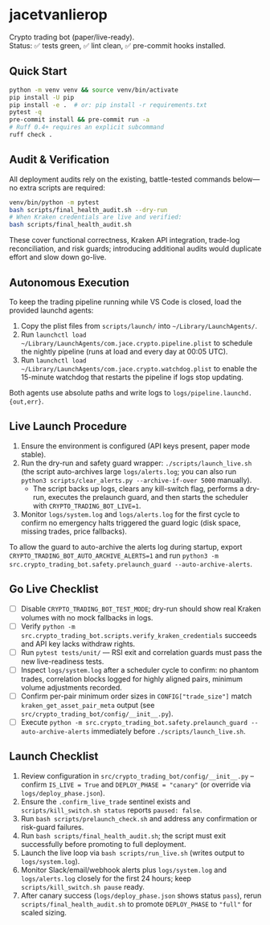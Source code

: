 # jacetvanlierop

Crypto trading bot (paper/live-ready).  
Status: ✅ tests green, ✅ lint clean, ✅ pre-commit hooks installed.

## Quick Start
```bash
python -m venv venv && source venv/bin/activate
pip install -U pip
pip install -e .  # or: pip install -r requirements.txt
pytest -q
pre-commit install && pre-commit run -a
# Ruff 0.4+ requires an explicit subcommand
ruff check .
```

## Audit & Verification

All deployment audits rely on the existing, battle-tested commands below—no extra scripts are required:

```bash
venv/bin/python -m pytest
bash scripts/final_health_audit.sh --dry-run
# When Kraken credentials are live and verified:
bash scripts/final_health_audit.sh
```

These cover functional correctness, Kraken API integration, trade-log reconciliation, and risk guards; introducing additional audits would duplicate effort and slow down go-live.

## Autonomous Execution

To keep the trading pipeline running while VS Code is closed, load the provided launchd agents:

1. Copy the plist files from `scripts/launch/` into `~/Library/LaunchAgents/`.
2. Run `launchctl load ~/Library/LaunchAgents/com.jace.crypto.pipeline.plist` to schedule the nightly pipeline (runs at load and every day at 00:05 UTC).
3. Run `launchctl load ~/Library/LaunchAgents/com.jace.crypto.watchdog.plist` to enable the 15-minute watchdog that restarts the pipeline if logs stop updating.

Both agents use absolute paths and write logs to `logs/pipeline.launchd.{out,err}`.

## Live Launch Procedure

1. Ensure the environment is configured (API keys present, paper mode stable).
2. Run the dry-run and safety guard wrapper: `./scripts/launch_live.sh` (the script auto-archives large `logs/alerts.log`; you can also run `python3 scripts/clear_alerts.py --archive-if-over 5000` manually).
   - The script backs up logs, clears any kill-switch flag, performs a dry-run, executes the prelaunch guard, and then starts the scheduler with `CRYPTO_TRADING_BOT_LIVE=1`.
3. Monitor `logs/system.log` and `logs/alerts.log` for the first cycle to confirm no emergency halts triggered the guard logic (disk space, missing trades, price fallbacks).

To allow the guard to auto-archive the alerts log during startup, export `CRYPTO_TRADING_BOT_AUTO_ARCHIVE_ALERTS=1` and run `python3 -m src.crypto_trading_bot.safety.prelaunch_guard --auto-archive-alerts`.

## Go Live Checklist

- [ ] Disable `CRYPTO_TRADING_BOT_TEST_MODE`; dry-run should show real Kraken volumes with no mock fallbacks in logs.
- [ ] Verify `python -m src.crypto_trading_bot.scripts.verify_kraken_credentials` succeeds and API key lacks withdraw rights.
- [ ] Run `pytest tests/unit/` — RSI exit and correlation guards must pass the new live-readiness tests.
- [ ] Inspect `logs/system.log` after a scheduler cycle to confirm: no phantom trades, correlation blocks logged for highly aligned pairs, minimum volume adjustments recorded.
- [ ] Confirm per-pair minimum order sizes in `CONFIG["trade_size"]` match `kraken_get_asset_pair_meta` output (see `src/crypto_trading_bot/config/__init__.py`).
- [ ] Execute `python -m src.crypto_trading_bot.safety.prelaunch_guard --auto-archive-alerts` immediately before `./scripts/launch_live.sh`.

## Launch Checklist

1. Review configuration in `src/crypto_trading_bot/config/__init__.py` – confirm `IS_LIVE = True` and `DEPLOY_PHASE = "canary"` (or override via `logs/deploy_phase.json`).
2. Ensure the `.confirm_live_trade` sentinel exists and `scripts/kill_switch.sh status` reports `paused: false`.
3. Run `bash scripts/prelaunch_check.sh` and address any confirmation or risk-guard failures.
4. Run `bash scripts/final_health_audit.sh`; the script must exit successfully before promoting to full deployment.
5. Launch the live loop via `bash scripts/run_live.sh` (writes output to `logs/system.log`).
6. Monitor Slack/email/webhook alerts plus `logs/system.log` and `logs/alerts.log` closely for the first 24 hours; keep `scripts/kill_switch.sh pause` ready.
7. After canary success (`logs/deploy_phase.json` shows status `pass`), rerun `scripts/final_health_audit.sh` to promote `DEPLOY_PHASE` to `"full"` for scaled sizing.

